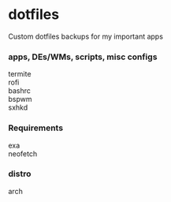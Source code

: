 # dotfiles
Custom dotfiles backups for my important apps

### apps, DEs/WMs, scripts, misc configs
termite \
rofi \
bashrc \
bspwm \
sxhkd 

### Requirements
exa \
neofetch 

### distro
arch
